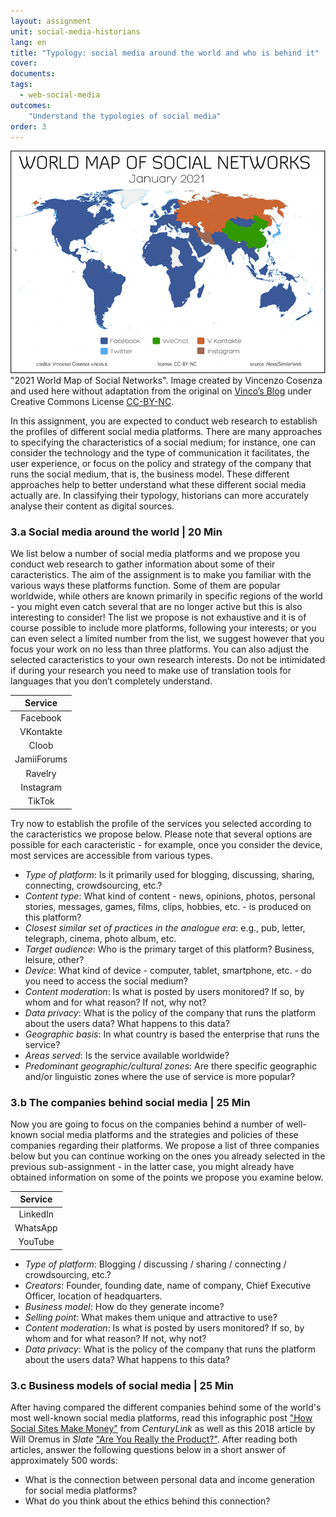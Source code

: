 ```yaml
---
layout: assignment
unit: social-media-historians
lang: en
title: "Typology: social media around the world and who is behind it"
cover:
documents:
tags:
  - web-social-media
outcomes:
	"Understand the typologies of social media"
order: 3
---
```

![typology](../../assets/images/social-media/typology.png)
"2021 World Map of Social Networks". Image created by Vincenzo Cosenza and used here without adaptation from the original on [Vinco’s Blog](https://vincos.it/world-map-of-social-networks/) under Creative Commons License [CC-BY-NC](https://creativecommons.org/licenses/by-nc/2.0/).

In this assignment, you are expected to conduct web research to establish the profiles of different social media platforms. There are many approaches to specifying the characteristics of a social medium; for instance, one can consider the technology and the type of communication it facilitates, the user experience, or focus on the policy and strategy of the company that runs the social medium, that is, the business model. These different approaches help to better understand what these different social media actually are. In classifying their typology, historians can more accurately analyse their content as digital sources.


<!-- more -->
<!-- briefing-student -->

### 3.a Social media around the world | 20 Min

<!-- section-contents -->

We list below a number of social media platforms and we propose you conduct web research to gather information about some of their caracteristics. The aim of the assignment is to make you familiar with the various ways these platforms function. Some of them are popular worldwide, while others are known primarily in specific regions of the world - you might even catch several that are no longer active but this is also interesting to consider! The list we propose is not exhaustive and it is of course possible to include more platforms, following your interests; or you can even select a limited number from the list, we suggest however that you focus your work on no less than three platforms. You can also adjust the selected caracteristics to your own research interests. Do not be intimidated if during your research you need to make use of translation tools for languages that you don’t completely understand.


| Service |
|:--------:|
| Facebook	|
| VKontakte |
| Cloob |
| JamiiForums | 
| Ravelry | 
| Instagram |
| TikTok |

Try now to establish the profile of the services you selected according to the caracteristics we propose below. Please note that several options are possible for each caracteristic - for example, once you consider the device, most services are accessible from various types.  

- *Type of platform*: Is it primarily used for blogging, discussing, sharing, connecting, crowdsourcing, etc.?
- *Content type*: What kind of content - news, opinions, photos, personal stories, messages, games, films, clips, hobbies, etc. - is produced on this platform?
- *Closest similar set of practices in the analogue era*: e.g., pub, letter, telegraph, cinema, photo album, etc.
- *Target audience*: Who is the primary target of this platform? Business, leisure, other?
- *Device*: What kind of device - computer, tablet, smartphone, etc. - do you need to access the social medium?
- *Content moderation*: Is what is posted by users monitored? If so, by whom and for what reason? If not, why not?
- *Data privacy*: What is the policy of the company that runs the platform about the users data? What happens to this data?
- *Geographic basis*: In what country is based the enterprise that runs the service?   
- *Areas served*: Is the service available worldwide?   
- *Predominant geographic/cultural zones*: Are there specific geographic and/or linguistic zones where the use of service is more popular?  


<!-- section -->

### 3.b The companies behind social media | 25 Min
<!-- section-contents -->

Now you are going to focus on the companies behind a number of well-known social media platforms and the  strategies and policies of these companies regarding their platforms. We propose a list of three companies below but you can continue working on the ones you already selected in the previous sub-assignment - in the latter case, you might already have obtained information on some of the points we propose you examine below. 

| Service |  
|:--------:|
| LinkedIn |
| WhatsApp |
| YouTube |

- *Type of platform*: Blogging / discussing / sharing / connecting / crowdsourcing, etc.?
- *Creators*: Founder, founding date, name of company, Chief Executive Officer, location of headquarters.
- *Business model*: How do they generate income?
- *Selling point*: What makes them unique and attractive to use?
- *Content moderation*: Is what is posted by users monitored? If so, by whom and for what reason? If not, why not?
- *Data privacy*: What is the policy of the company that runs the platform about the users data? What happens to this data?

<!-- section -->

### 3.c Business models of social media | 25 Min
<!-- section-contents -->

After having compared the different companies behind some of the world's most well-known social media platforms, read this infographic post  ["How Social Sites Make Money"](https://www.getcenturylink.com/how-social-sites-make-money) from *CenturyLink* as well as this 2018 article by Will Oremus in *Slate* ["Are You Really the Product?"](https://slate.com/technology/2018/04/are-you-really-facebooks-product-the-history-of-a-dangerous-idea.html). After reading both articles, answer the following questions below in a short answer of approximately 500 words:
- What is the connection between personal data and income generation for social media platforms?
- What do you think about the ethics behind this connection?

<!-- briefing-teacher -->
